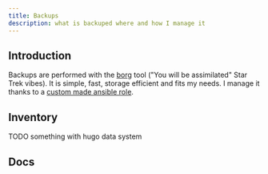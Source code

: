 ```yaml
---
title: Backups
description: what is backuped where and how I manage it
---
```


## Introduction

Backups are performed with the [borg](https://borgbackup.readthedocs.io/en/stable/) tool ("You will be assimilated" Star Trek vibes). It is simple, fast, storage efficient and fits my needs. I manage it thanks to a [custom made ansible role](https://git.adyxax.org/adyxax/borg-ansible-role).

## Inventory

TODO something with hugo data system

## Docs
